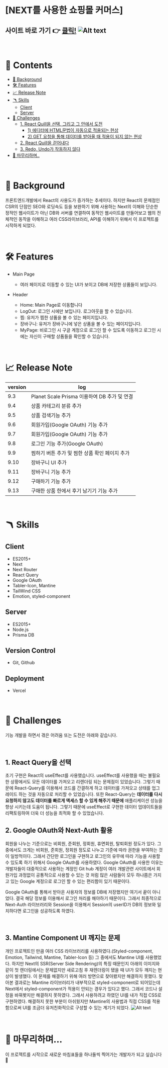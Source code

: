 # [NEXT를 사용한 쇼핑몰 커머스]

**사이트 바로 가기 👉 [클릭!](https://next-commerce-seven-chi.vercel.app/)**
![Alt text](main.jpg)
---

<br>

# 📖 Contents

- [🌈 Background](#-background)
- [🛠 Features](#-features)
- [📈 Release Note](#-release-note)
- [🪃 Skills](#-skills)
  - [Client](#client-1)
  - [Server](#server-1)
- [🧗 Challenges](#-challenges)
  - [1. React Quill을 선택, 그리고 그 안에서 도전](#1-react-quill을-선택-그리고-그-안에서-도전)
    - [1) 에디터에 HTML문법이 자동으로 적용되는 현상](#1-에디터에-html문법이-자동으로-적용되는-현상)
    - [2) GET 요청을 통해 데이터를 받아올 때 적용이 되지 않는 현상](#2-get-요청을-통해-데이터를-받아올-때-적용이-되지-않는-현상)
  - [2. React Quill을 걷어내다](#2-react-quill을-걷어내다)
  - [3. Redo, Undo가 작동하지 않다](#3-redo-undo가-작동하지-않다)
- [🙏 마무리하며..](#-마무리하며)

<br>

# 🌈 Background
프론트엔드개발에서 React의 사용도가 증가하는 추세이다. 하지만 React의 문제점인 CSR의 단점인 SEO와 로딩속도 등을 보완하기 위해 사용하는 Next의 이해와 단순한 정적인 웹사이트가 아닌 DB와 서버를 연결하여 동적인 웹사이트를 만들어보고 웹의 전체적인 동작을 이해하고 여러 CSS라이브러리, API를 이해하기 위해서 이 프로젝트를 시작하게 되었다.

<br>

# 🛠 Features
- Main Page
    - 여러 페이지로 이동할 수 있는 UI가 보이고 DB에 저장한 상품들이 보입니다.
   
- Header 
    - Home: Main Page로 이동합니다
    - LogOut: 로그인 시에만 보입니다. 로그아웃을 할 수 있습니다.
    - 찜: 유저가 찜한 상품을 볼 수 있는 페이지입니다.
    - 장바구니: 유저가 장바구니에 넣은 상품을 볼 수 있는 페이지입니다.
    - MyPage: 비로그인 시 구글 계정으로 로그인 할 수 있도록 이동하고 로그인 시에는 자신이 구매할 상품들을 확인할 수 있습니다.
<br>

# 📈 Release Note
| version | log |
| --- | --- |
| 9.3 | Planet Scale Prisma 이용하여 DB 추가 및 연결 |
| 9.4 | 상품 카테고리 분류 추가 |
| 9.5 | 상품 검색기능 추가 |
| 9.6 | 회원가입(Google OAuth) 기능 추가 |
| 9.7 | 회원가입(Google OAuth) 기능 추가 |
| 9.8 | 로그인 기능 추가(Google OAuth) |
| 9.9 | 찜하기 버튼 추가 및 찜한 상품 확인 페이지 추가 |
| 9.10 | 장바구니 UI 추가 |
| 9.11 | 장바구니 기능 추가 |
| 9.12 | 구매하기 기능 추가 |
| 9.13 | 구매한 상품 한에서 후기 남기기 기능 추가 |

<br>

# 🪃 Skills

## Client

- ES2015+
- Next
- Next Router
- React Query
- Google OAuth
- Tabler-Icon, Mantine
- TailWind CSS
- Emotion, styled-component 

## Server

- ES2015+
- Node.js
- Prisma DB

## Version Control

- Git, Github

## Deployment 

- Vercel

<br>

# 🧗 Challenges

기능 개발을 하면서 겪은 어려움 또는 도전은 아래와 같습니다.

<br>

## 1. React Query을 선택

초기 구현은 React의 useEffect를 사용했습니다. useEffect를 사용했을 때는 불필요한 상황에서도 모든 데이터를 가져오고 리렌더링 되는 문제점이 있었습니다. 그렇기 때문에 React-Query를 이용해서 코드를 간결하게 하고 데이터를 가져오고 상태를 업그레이드 하는 것을 자동으로 처리할 수 있었습니다. 또한 React-Query는 **데이터를 다시 요청하지 않고도 데이터를 빠르게 액세스 할 수 있게 해주기 때문에** 애플리케이션 성능을 향상 시키는데 도움이 됩니다. 그렇기 때문에 useEffect로 구현한 데이터 업데이트들을 리팩토링하여 더욱 더 성능을 최적화 할 수 있었습니다.
<br>

## 2. Google OAuth와 Next-Auth 활용

회원을 나누는 기준으로는 비회원, 준회원, 정회원, 휴면회원, 탈퇴회원 정도가 있다. 그 중에서도 크게는 비회원, 준회원, 정회원 정도로 나누고 기준에 따라 권한을 부여하는 것이 일방적이다. 그래서 간단한 로그인을 구현하고 로그인의 유무에 따라 기능을 사용할 수 있도록 하기 위해서 Google OAuth를 사용하였다. Google OAuth를 사용한 이유는 개발자들이 대중적으로 사용하는 계정인 Git hub 계정이 여러 개발관련 사이트에서 회원가입 과정없이 공통적으로 사용할 수 있는 것 처럼 많은 사람들이 모두 하나쯤은 가지고 있는 Google 계정으로 로그인 할 수 있는 편리함이 있기 때문이다.

Google OAuth를 통해서 받아온 사용자의 정보를 DB에 저장했지만 여기서 끝이 아니었다. 결국 해당 정보를 이용해서 로그인 처리를 해야하기 때문이다. 그래서 최종적으로 Next-Auth 라이브러리와 Session을 이용해서 Session의 userID가 DB의 정보와 일치하다면 로그인을 성공하도록 하였다.

<br>

## 3. Mantine Component UI 깨지는 문제 

개인 프로젝트인 만큼 여러 CSS 라이브러리를 사용하였다.(Styled-component, Emotion, Tailwind, Mantine, Tabler-Icon 등)
그 중에서도 Mantine UI를 사용했었다. 하지만 Next의 SSR(Server Side Rendering)의 특징 때문인지 아래의 이미지와 같이 첫 렌더링에서는 문제없지만 새로고침 후 재렌더링이 됐을 때 UI가 모두 깨지는 현상이 발생했다. 이 문제를 해결하기 위해 여러 방면으로 찾아봤지만 해결하지 못했다. 찾아본 결과로는 Mantine 라이브러리가 내부적으로 styled-component로 되어있는데 Next에서 styled-component가 적용이 안되는 경우가 있다고 했다. 그래서 코드나 설정을 바꿔봣지만 해결하지 못하였다.
그래서 사용하려고 하였던 UI를 내가 직접 CSS로 구현하였다. 해결하지 못한 부분이 아쉬웠지만 Mantine의 사용법과 직접 CSS를 적용함으로써 UI를 조금더 유저친화적으로 구성할 수 있는 계기가 되었다.
![Alt text](image.png)

<br>

# 🙏 마무리하며...


이 프로젝트를 시작으로 새로운 마침표들을 하나둘씩 찍어가는 개발자가 되고 싶습니다 🙂   